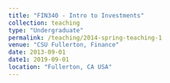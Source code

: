 ```yaml
---
title: "FIN340 - Intro to Investments"
collection: teaching
type: "Undergraduate"
permalink: /teaching/2014-spring-teaching-1
venue: "CSU Fullerton, Finance"
date: 2013-09-01
date1: 2019-09-01
location: "Fullerton, CA USA"
---
```


<!-- This is a description of a teaching experience. You can use markdown like any other post. -->

<!-- Heading 1
======

Heading 2
======

Heading 3
====== -->